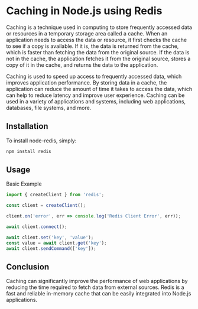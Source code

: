 # Caching in Node.js using Redis

Caching is a technique used in computing to store frequently accessed data or resources in a temporary storage area called a cache. When an application needs to access the data or resource, it first checks the cache to see if a copy is available. If it is, the data is returned from the cache, which is faster than fetching the data from the original source. If the data is not in the cache, the application fetches it from the original source, stores a copy of it in the cache, and returns the data to the application.

Caching is used to speed up access to frequently accessed data, which improves application performance. By storing data in a cache, the application can reduce the amount of time it takes to access the data, which can help to reduce latency and improve user experience. Caching can be used in a variety of applications and systems, including web applications, databases, file systems, and more.

## Installation

To install node-redis, simply:

```js
npm install redis
```

## Usage

Basic Example

```js 
import { createClient } from 'redis';

const client = createClient();

client.on('error', err => console.log('Redis Client Error', err));

await client.connect();

await client.set('key', 'value');
const value = await client.get('key');
await client.sendCommand(['key']);
```

## Conclusion 

Caching can significantly improve the performance of web applications by reducing the time required to fetch data from external sources. Redis is a fast and reliable in-memory cache that can be easily integrated into Node.js applications.
